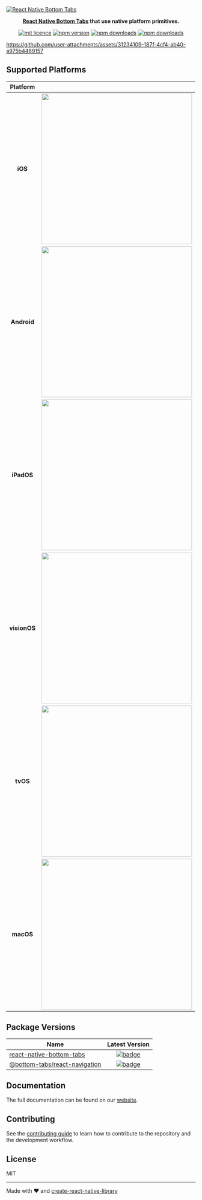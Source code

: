 <a href="https://www.callstack.com/open-source?utm_campaign=generic&utm_source=github&utm_medium=referral&utm_content=react-native-bottom-tabs" align="center">
  <picture>
    <img alt="React Native Bottom Tabs" src="https://github.com/user-attachments/assets/bbd9632c-4df1-450b-832b-3e03280f3ce7">
  </picture>
</a>
<p align="center">
  <strong><a href="https://callstackincubator.github.io/react-native-bottom-tabs/">React Native Bottom Tabs</a> that use native platform primitives.</strong><br>
</p>

<div align="center">

[![mit licence](https://img.shields.io/dub/l/vibe-d.svg?style=for-the-badge)](https://github.com/okwasniewski/react-native-bottom-tabs/blob/main/LICENSE)
[![npm version](https://img.shields.io/npm/v/react-native-bottom-tabs?style=for-the-badge)](https://www.npmjs.org/package/react-native-bottom-tabs)
[![npm downloads](https://img.shields.io/npm/dt/react-native-bottom-tabs.svg?style=for-the-badge)](https://www.npmjs.org/package/react-native-bottom-tabs)
[![npm downloads](https://img.shields.io/npm/dm/react-native-bottom-tabs.svg?style=for-the-badge)](https://www.npmjs.org/package/react-native-bottom-tabs)

</div>

https://github.com/user-attachments/assets/31234109-187f-4cf4-ab40-a975b4469157

## Supported Platforms

| Platform |  |
|:---:|:---:|
| **iOS** | <img src="https://github.com/user-attachments/assets/93689d5f-2ea6-457d-8e0b-a7da6bd7018b" width="400" /> |
| **Android** | <img src="https://github.com/user-attachments/assets/5120a6d0-be92-44cf-a3bf-668944ad9475" width="400" /> |
| **iPadOS** | <img src="https://github.com/user-attachments/assets/1504949f-ed36-44cc-9153-373f9e584f44" width="400" /> |
| **visionOS** | <img src="https://github.com/user-attachments/assets/7d990950-b9bb-4a42-ab0c-fac975ffd098" width="400" /> |
| **tvOS** | <img src="https://github.com/user-attachments/assets/2fe8483d-73f9-408f-9315-100eee7bf2af" width="400" /> |
| **macOS** | <img src="https://github.com/user-attachments/assets/758decf4-6e70-4c55-8f2d-c16927f2c56d" width="400" /> |

## Package Versions

| Name                                                                         |                                                                      Latest Version                                                                       |
| ---------------------------------------------------------------------------- | :-------------------------------------------------------------------------------------------------------------------------------------------------------: |
| [react-native-bottom-tabs](/packages/react-native-bottom-tabs)               | [![badge](https://img.shields.io/npm/v/react-native-bottom-tabs?style=for-the-badge)](https://www.npmjs.com/package/react-native-bottom-tabs)                             |
| [@bottom-tabs/react-navigation](/packages/react-navigation)                  | [![badge](https://img.shields.io/npm/v/@bottom-tabs/react-navigation.svg?style=for-the-badge)](https://www.npmjs.com/package/@bottom-tabs/react-navigation)                   |

## Documentation

The full documentation can be found on our [website](https://callstackincubator.github.io/react-native-bottom-tabs/).

## Contributing

See the [contributing guide](CONTRIBUTING.md) to learn how to contribute to the repository and the development workflow.

## License

MIT

---

Made with ❤️ and [create-react-native-library](https://github.com/callstack/react-native-builder-bob)
